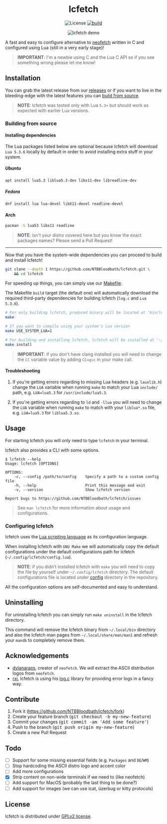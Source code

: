 <div align="center">

# lcfetch

![License](https://img.shields.io/github/license/NTBBloodbath/lcfetch?style=flat-square)
[![build](https://github.com/NTBBloodbath/lcfetch/actions/workflows/build.yml/badge.svg)](https://github.com/NTBBloodbath/lcfetch/actions/workflows/build.yml)

![lcfetch demo](https://user-images.githubusercontent.com/36456999/129942726-343878aa-921d-4abf-8e72-10e0143e7142.png)

</div>

A fast and easy to configure alternative to [neofetch](https://github.com/dylanaraps/neofetch)
written in C and configured using Lua (still in a very early stage)!

> **IMPORTANT**: I'm a newbie using C and the Lua C API so if you see something wrong
> please let me know!

## Installation

You can grab the latest release from our [releases](https://github.com/NTBBloodbath/lcfetch/releases/latest)
or if you want to live in the bleeding-edge with the latest features you can [build from source](#building-from-source).

> **NOTE**: lcfetch was tested only with Lua `5.3+` but should work as expected with earlier
> Lua versions.

### Building from source

#### Installing dependencies

The Lua packages listed below are optional because lcfetch will download `Lua 5.3.6` locally
by default in order to avoid installing extra stuff in your system.

##### Ubuntu

```sh
apt install lua5.3 liblua5.3-dev libx11-dev libreadline-dev
```

##### Fedora

```sh
dnf install lua lua-devel libX11-devel readline-devel
```

#### Arch

```sh
pacman -S lua53 libx11 readline
```

> **NOTE**: isn't your distro covered here but you know the exact packages names? Please
> send a Pull Request!

---

Now that you have the system-wide dependencies you can proceed to build and install lcfetch!

```sh
git clone --depth 1 https://github.com/NTBBloodbath/lcfetch.git \
    && cd lcfetch
```

For speeding up things, you can simply use our [Makefile](./Makefile).

The Makefile `build` target (the default one) will automatically download the required
third-party dependencies for building lcfetch (`log.c` and `Lua 5.3.6`).

```sh
# For only building lcfetch, produced binary will be located at 'bin/lcfetch'
make

# If you want to compile using your system's Lua version
make USE_SYSTEM_LUA=1

# For building and installing lcfetch, lcfetch will be installed at '~/.local/bin'
make install
```

> **IMPORTANT**: if you don't have clang installed you will need to change the `CC` variable
> value by adding `CC=gcc` in your make call.

#### Troubleshooting

1. If you're getting errors regarding to missing Lua headers (e.g. `lauxlib.h`)
    change the `LUA` variable when running `make` to match your Lua `include/` path,
    e.g. `LUA=lua5.3` for `/usr/include/lua5.3`.

2. If you're getting errors regarding to `ld` and `-llua` you will need to change the
    `LUA` variable when running `make` to match with your `liblua*.so` file, e.g.
    `LUA=lua5.3` for `liblua5.3.so`.

## Usage

For starting lcfetch you will only need to type `lcfetch` in your terminal.

lcfetch also provides a CLI with some options.

```
$ lcfetch --help
Usage: lcfetch [OPTIONS]

OPTIONS:
    -c, --config /path/to/config    Specify a path to a custom config file
    -h, --help                      Print this message and exit
    -v, --version                   Show lcfetch version

Report bugs to https://github.com/NTBBloodbath/lcfetch/issues
```

> See `man lcfetch` for more information about usage and configurations.

### Configuring lcfetch

lcfetch uses the [Lua scripting language](https://www.lua.org/) as its configuration
language.

When installing lcfetch with `GNU Make` we will automatically copy the default configurations
under the default configurations path for lcfetch (`~/.config/lcfetch/config.lua`).

> **NOTE**: if you didn't installed lcfetch with `make` you will need to copy the file
> by yourself under `~/.config/lcfetch` directory. The default configurations file is
> located under [config](./config) directory in the repository.

All the configuration options are self-documented and easy to understand.

## Uninstalling

For uninstalling lcfetch you can simply run `make uninstall` in the lcfetch directory.

This command will remove the lcfetch binary from `~/.local/bin` directory and also
the lcfetch man pages from `~/.local/share/man/man1` and refresh your `mandb` to
completely remove them.

## Acknowledgements

- [dylanaraps](https://github.com/dylanaraps), creator of `neofetch`. We _will_
  extract the ASCII distribution logos from `neofetch`.
- [rxi](https://github.com/rxi), lcfetch is using his [log.c](https://github.com/rxi/log.c)
  library for providing error logs in a fancy way.

## Contribute

1. Fork it (https://github.com/NTBBloodbath/lcfetch/fork)
2. Create your feature branch (<kbd>git checkout -b my-new-feature</kbd>)
3. Commit your changes (<kbd>git commit -am 'Add some feature'</kbd>)
4. Push to the branch (<kbd>git push origin my-new-feature</kbd>)
5. Create a new Pull Request

## Todo

- [ ] Support for some missing essential fields (e.g. `Packages` and `DE`/`WM`)
- [ ] Stop hardcoding the ASCII distro logo and accent color
- [ ] Add more configurations
- [x] Strip content on non-wide terminals if we need to (like neofetch)
- [ ] Add support for MacOS (probably the last thing to be done?)
- [ ] Add support for images (we can use icat, üzerbug or kitty protocols)

## License

lcfetch is distributed under [GPLv2 license](./LICENSE).
